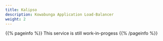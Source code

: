 ```yaml
---
title: Kalipso
description: Kowabunga Application Load-Balancer
weight: 2
---
```


{{% pageinfo %}}
This service is still work-in-progess
{{% /pageinfo %}}
